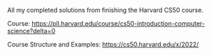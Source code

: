 All my completed solutions from finishing the Harvard CS50 course.

Course: https://pll.harvard.edu/course/cs50-introduction-computer-science?delta=0

Course Structure and Examples: https://cs50.harvard.edu/x/2022/

